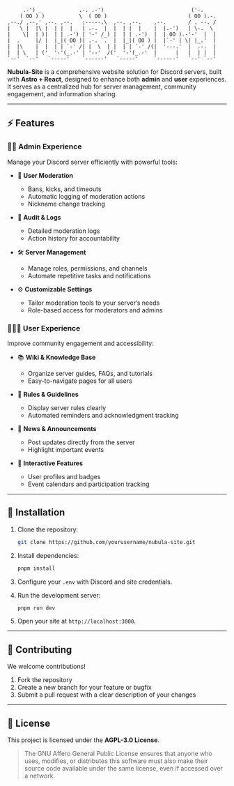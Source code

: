```
     .-') _            .-. .-')                            ('-.     
    ( OO ) )           \  ( OO )                          ( OO ).-. 
,--./ ,--,' ,--. ,--.   ;-----.\  ,--. ,--.    ,--.       / . --. / 
|   \ |  |\ |  | |  |   | .-.  |  |  | |  |    |  |.-')   | \-.  \  
|    \|  | )|  | | .-') | '-' /_) |  | | .-')  |  | OO ).-'-'  |  | 
|  .     |/ |  |_|( OO )| .-. `.  |  |_|( OO ) |  |`-' | \| |_.'  | 
|  |\    |  |  | | `-' /| |  \  | |  | | `-' /(|  '---.'  |  .-.  | 
|  | \   | ('  '-'(_.-' | '--'  /('  '-'(_.-'  |      |   |  | |  | 
`--'  `--'   `-----'    `------'   `-----'     `------'   `--' `--' 
```

**Nubula-Site** is a comprehensive website solution for Discord servers, built with **Astro + React**, designed to enhance both **admin** and **user** experiences. It serves as a centralized hub for server management, community engagement, and information sharing.

---

## ⚡ Features

### 👮‍♂️ Admin Experience

Manage your Discord server efficiently with powerful tools:

* 🔨 **User Moderation**

    * Bans, kicks, and timeouts
    * Automatic logging of moderation actions
    * Nickname change tracking

* 📜 **Audit & Logs**

    * Detailed moderation logs
    * Action history for accountability

* 🛠 **Server Management**

    * Manage roles, permissions, and channels
    * Automate repetitive tasks and notifications

* ⚙️ **Customizable Settings**

    * Tailor moderation tools to your server’s needs
    * Role-based access for moderators and admins

### 🧑‍🤝‍🧑 User Experience

Improve community engagement and accessibility:

* 📚 **Wiki & Knowledge Base**

    * Organize server guides, FAQs, and tutorials
    * Easy-to-navigate pages for all users

* 📜 **Rules & Guidelines**

    * Display server rules clearly
    * Automated reminders and acknowledgment tracking

* 📰 **News & Announcements**

    * Post updates directly from the server
    * Highlight important events

* 🎉 **Interactive Features**

    * User profiles and badges
    * Event calendars and participation tracking

---

## 🚀 Installation

1. Clone the repository:

   ```bash
   git clone https://github.com/yourusername/nubula-site.git
   ```
2. Install dependencies:

   ```bash
   pnpm install
   ```
3. Configure your `.env` with Discord and site credentials.
4. Run the development server:

   ```bash
   pnpm run dev
   ```
5. Open your site at `http://localhost:3000`.

---

## 🤝 Contributing

We welcome contributions!

1. Fork the repository
2. Create a new branch for your feature or bugfix
3. Submit a pull request with a clear description of your changes

---

## 📄 License

This project is licensed under the **AGPL-3.0 License**.

> The GNU Affero General Public License ensures that anyone who uses, modifies, or distributes this software must also make their source code available under the same license, even if accessed over a network.


